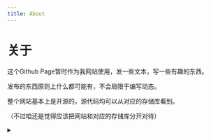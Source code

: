 ```yaml
---
title: About
---
```


# 关于

这个Github Page暂时作为我网站使用，发一些文本，写一些有趣的东西。

发布的东西原则上什么都可能有，不会局限于编写动态。

整个网站基本上是开源的，源代码均可以从对应的存储库看到。

（不过咱还是觉得应该把网站和对应的存储库分开对待）

<details><summary><!-- link --></summary>

网站Github： [pskdje.github.io](https://github.com/pskdje/pskdje.github.io)

网站存储库公告（不是网站的，但容纳的存储库有变动肯定会影响网站的）： [pskdje.github.io/discussions#1](https://github.com/pskdje/pskdje.github.io/discussions/1)

</details>
